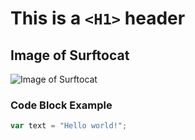 # This is a `<H1>` header

## Image of Surftocat
![Image of Surftocat](https://octodex.github.com/images/surftocat.png)

### Code Block Example
``` javascript
var text = "Hello world!";
```
